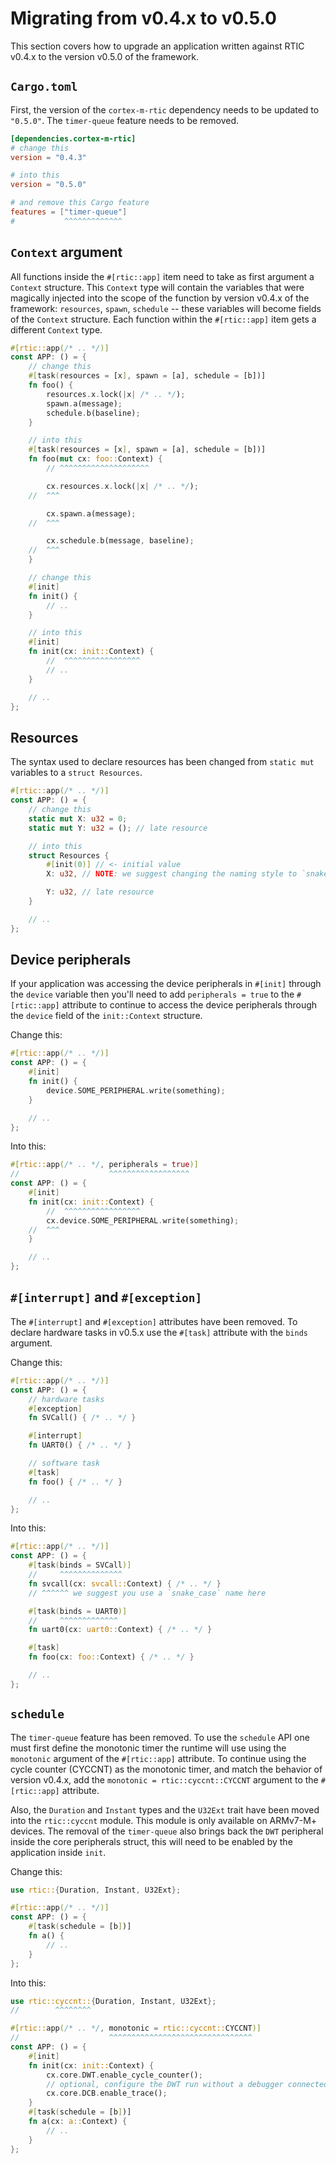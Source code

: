 # Migrating from v0.4.x to v0.5.0

This section covers how to upgrade an application written against RTIC v0.4.x to
the version v0.5.0 of the framework.

## `Cargo.toml`

First, the version of the `cortex-m-rtic` dependency needs to be updated to
`"0.5.0"`. The `timer-queue` feature needs to be removed.

``` toml
[dependencies.cortex-m-rtic]
# change this
version = "0.4.3"

# into this
version = "0.5.0"

# and remove this Cargo feature
features = ["timer-queue"]
#           ^^^^^^^^^^^^^
```

## `Context` argument

All functions inside the `#[rtic::app]` item need to take as first argument a
`Context` structure. This `Context` type will contain the variables that were
magically injected into the scope of the function by version v0.4.x of the
framework: `resources`, `spawn`, `schedule` -- these variables will become
fields of the `Context` structure. Each function within the `#[rtic::app]` item
gets a different `Context` type.

``` rust
#[rtic::app(/* .. */)]
const APP: () = {
    // change this
    #[task(resources = [x], spawn = [a], schedule = [b])]
    fn foo() {
        resources.x.lock(|x| /* .. */);
        spawn.a(message);
        schedule.b(baseline);
    }

    // into this
    #[task(resources = [x], spawn = [a], schedule = [b])]
    fn foo(mut cx: foo::Context) {
        // ^^^^^^^^^^^^^^^^^^^^

        cx.resources.x.lock(|x| /* .. */);
    //  ^^^

        cx.spawn.a(message);
    //  ^^^

        cx.schedule.b(message, baseline);
    //  ^^^
    }

    // change this
    #[init]
    fn init() {
        // ..
    }

    // into this
    #[init]
    fn init(cx: init::Context) {
        //  ^^^^^^^^^^^^^^^^^
        // ..
    }

    // ..
};
```

## Resources

The syntax used to declare resources has been changed from `static mut`
variables to a `struct Resources`.

``` rust
#[rtic::app(/* .. */)]
const APP: () = {
    // change this
    static mut X: u32 = 0;
    static mut Y: u32 = (); // late resource

    // into this
    struct Resources {
        #[init(0)] // <- initial value
        X: u32, // NOTE: we suggest changing the naming style to `snake_case`

        Y: u32, // late resource
    }

    // ..
};
```

## Device peripherals

If your application was accessing the device peripherals in `#[init]` through
the `device` variable then you'll need to add `peripherals = true` to the
`#[rtic::app]` attribute to continue to access the device peripherals through
the `device` field of the `init::Context` structure.

Change this:

``` rust
#[rtic::app(/* .. */)]
const APP: () = {
    #[init]
    fn init() {
        device.SOME_PERIPHERAL.write(something);
    }

    // ..
};
```

Into this:

``` rust
#[rtic::app(/* .. */, peripherals = true)]
//                    ^^^^^^^^^^^^^^^^^^
const APP: () = {
    #[init]
    fn init(cx: init::Context) {
        //  ^^^^^^^^^^^^^^^^^
        cx.device.SOME_PERIPHERAL.write(something);
    //  ^^^
    }

    // ..
};
```

## `#[interrupt]` and `#[exception]`

The `#[interrupt]` and `#[exception]` attributes have been removed. To declare
hardware tasks in v0.5.x use the `#[task]` attribute with the `binds` argument.

Change this:

``` rust
#[rtic::app(/* .. */)]
const APP: () = {
    // hardware tasks
    #[exception]
    fn SVCall() { /* .. */ }

    #[interrupt]
    fn UART0() { /* .. */ }

    // software task
    #[task]
    fn foo() { /* .. */ }

    // ..
};
```

Into this:

``` rust
#[rtic::app(/* .. */)]
const APP: () = {
    #[task(binds = SVCall)]
    //     ^^^^^^^^^^^^^^
    fn svcall(cx: svcall::Context) { /* .. */ }
    // ^^^^^^ we suggest you use a `snake_case` name here

    #[task(binds = UART0)]
    //     ^^^^^^^^^^^^^
    fn uart0(cx: uart0::Context) { /* .. */ }

    #[task]
    fn foo(cx: foo::Context) { /* .. */ }

    // ..
};
```

## `schedule`

The `timer-queue` feature has been removed. To use the `schedule` API one must
first define the monotonic timer the runtime will use using the `monotonic`
argument of the `#[rtic::app]` attribute. To continue using the cycle counter
(CYCCNT) as the monotonic timer, and match the behavior of version v0.4.x, add
the `monotonic = rtic::cyccnt::CYCCNT` argument to the `#[rtic::app]` attribute.

Also, the `Duration` and `Instant` types and the `U32Ext` trait have been moved
into the `rtic::cyccnt` module. This module is only available on ARMv7-M+
devices. The removal of the `timer-queue` also brings back the `DWT` peripheral
inside the core peripherals struct, this will need to be enabled by the application
inside `init`.

Change this:

``` rust
use rtic::{Duration, Instant, U32Ext};

#[rtic::app(/* .. */)]
const APP: () = {
    #[task(schedule = [b])]
    fn a() {
        // ..
    }
};
```

Into this:

``` rust
use rtic::cyccnt::{Duration, Instant, U32Ext};
//        ^^^^^^^^

#[rtic::app(/* .. */, monotonic = rtic::cyccnt::CYCCNT)]
//                    ^^^^^^^^^^^^^^^^^^^^^^^^^^^^^^^^
const APP: () = {
    #[init]
    fn init(cx: init::Context) {
        cx.core.DWT.enable_cycle_counter();
        // optional, configure the DWT run without a debugger connected
        cx.core.DCB.enable_trace();
    }
    #[task(schedule = [b])]
    fn a(cx: a::Context) {
        // ..
    }
};
```
